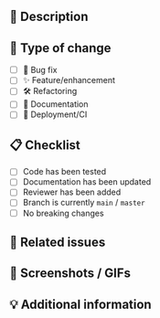 ## 📝 Description
<!-- What has been changed and why? -->

## 🔹 Type of change
- [ ] 🐛 Bug fix
- [ ] ✨ Feature/enhancement
- [ ] 🛠️ Refactoring
- [ ] 📝 Documentation
- [ ] 🚀 Deployment/CI

## 📋 Checklist
- [ ] Code has been tested
- [ ] Documentation has been updated
- [ ] Reviewer has been added
- [ ] Branch is currently `main` / `master`
- [ ] No breaking changes

## 📌 Related issues
<!-- Link to GitHub issues, e.g.: #123 -->

## 📸 Screenshots / GIFs
<!-- Optional: Visualization of changes -->

## 💡 Additional information
<!-- Anything that could be important for reviewers -->